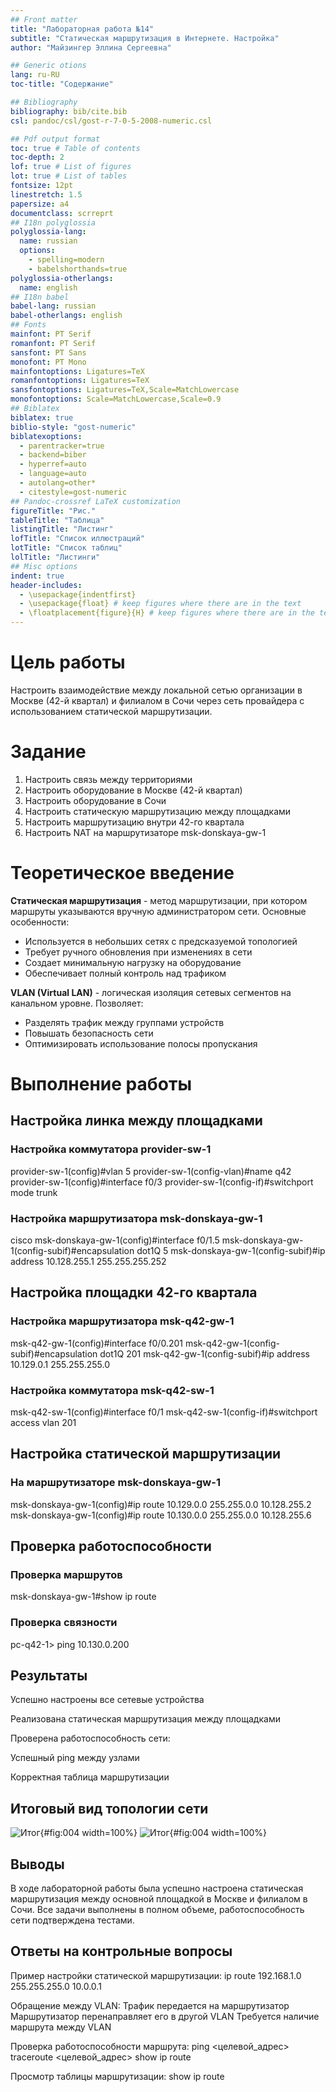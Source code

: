 ```yaml
---
## Front matter
title: "Лабораторная работа №14"
subtitle: "Статическая маршрутизация в Интернете. Настройка"
author: "Майзингер Эллина Сергеевна"

## Generic otions
lang: ru-RU
toc-title: "Содержание"

## Bibliography
bibliography: bib/cite.bib
csl: pandoc/csl/gost-r-7-0-5-2008-numeric.csl

## Pdf output format
toc: true # Table of contents
toc-depth: 2
lof: true # List of figures
lot: true # List of tables
fontsize: 12pt
linestretch: 1.5
papersize: a4
documentclass: scrreprt
## I18n polyglossia
polyglossia-lang:
  name: russian
  options:
	- spelling=modern
	- babelshorthands=true
polyglossia-otherlangs:
  name: english
## I18n babel
babel-lang: russian
babel-otherlangs: english
## Fonts
mainfont: PT Serif
romanfont: PT Serif
sansfont: PT Sans
monofont: PT Mono
mainfontoptions: Ligatures=TeX
romanfontoptions: Ligatures=TeX
sansfontoptions: Ligatures=TeX,Scale=MatchLowercase
monofontoptions: Scale=MatchLowercase,Scale=0.9
## Biblatex
biblatex: true
biblio-style: "gost-numeric"
biblatexoptions:
  - parentracker=true
  - backend=biber
  - hyperref=auto
  - language=auto
  - autolang=other*
  - citestyle=gost-numeric
## Pandoc-crossref LaTeX customization
figureTitle: "Рис."
tableTitle: "Таблица"
listingTitle: "Листинг"
lofTitle: "Список иллюстраций"
lotTitle: "Список таблиц"
lolTitle: "Листинги"
## Misc options
indent: true
header-includes:
  - \usepackage{indentfirst}
  - \usepackage{float} # keep figures where there are in the text
  - \floatplacement{figure}{H} # keep figures where there are in the text
---
```


# Цель работы

Настроить взаимодействие между локальной сетью организации в Москве (42-й квартал) и филиалом в Сочи через сеть провайдера с использованием статической маршрутизации.

# Задание

1. Настроить связь между территориями
2. Настроить оборудование в Москве (42-й квартал)
3. Настроить оборудование в Сочи
4. Настроить статическую маршрутизацию между площадками
5. Настроить маршрутизацию внутри 42-го квартала
6. Настроить NAT на маршрутизаторе msk-donskaya-gw-1

# Теоретическое введение

**Статическая маршрутизация** - метод маршрутизации, при котором маршруты указываются вручную администратором сети. Основные особенности:

- Используется в небольших сетях с предсказуемой топологией
- Требует ручного обновления при изменениях в сети
- Создает минимальную нагрузку на оборудование
- Обеспечивает полный контроль над трафиком

**VLAN (Virtual LAN)** - логическая изоляция сетевых сегментов на канальном уровне. Позволяет:

- Разделять трафик между группами устройств
- Повышать безопасность сети
- Оптимизировать использование полосы пропускания

# Выполнение работы

##  Настройка линка между площадками

### Настройка коммутатора provider-sw-1
provider-sw-1(config)#vlan 5
provider-sw-1(config-vlan)#name q42
provider-sw-1(config)#interface f0/3
provider-sw-1(config-if)#switchport mode trunk
### Настройка маршрутизатора msk-donskaya-gw-1
cisco
msk-donskaya-gw-1(config)#interface f0/1.5
msk-donskaya-gw-1(config-subif)#encapsulation dot1Q 5
msk-donskaya-gw-1(config-subif)#ip address 10.128.255.1 255.255.255.252

## Настройка площадки 42-го квартала
### Настройка маршрутизатора msk-q42-gw-1
msk-q42-gw-1(config)#interface f0/0.201
msk-q42-gw-1(config-subif)#encapsulation dot1Q 201
msk-q42-gw-1(config-subif)#ip address 10.129.0.1 255.255.255.0
### Настройка коммутатора msk-q42-sw-1
msk-q42-sw-1(config)#interface f0/1
msk-q42-sw-1(config-if)#switchport access vlan 201
## Настройка статической маршрутизации
### На маршрутизаторе msk-donskaya-gw-1
msk-donskaya-gw-1(config)#ip route 10.129.0.0 255.255.0.0 10.128.255.2
msk-donskaya-gw-1(config)#ip route 10.130.0.0 255.255.0.0 10.128.255.6
## Проверка работоспособности
### Проверка маршрутов
msk-donskaya-gw-1#show ip route
### Проверка связности
pc-q42-1> ping 10.130.0.200

## Результаты
Успешно настроены все сетевые устройства

Реализована статическая маршрутизация между площадками

Проверена работоспособность сети:

Успешный ping между узлами

Корректная таблица маршрутизации

## Итоговый вид топологии сети

![Итог](image/1.png){#fig:004 width=100%}
![Итог](image/2.png){#fig:004 width=100%}

## Выводы
В ходе лабораторной работы была успешно настроена статическая маршрутизация между основной площадкой в Москве и филиалом в Сочи. Все задачи выполнены в полном объеме, работоспособность сети подтверждена тестами.

## Ответы на контрольные вопросы

Пример настройки статической маршрутизации:
ip route 192.168.1.0 255.255.255.0 10.0.0.1

Обращение между VLAN:
Трафик передается на маршрутизатор
Маршрутизатор перенаправляет его в другой VLAN
Требуется наличие маршрута между VLAN

Проверка работоспособности маршрута:
ping <целевой_адрес>
traceroute <целевой_адрес>
show ip route

Просмотр таблицы маршрутизации:
show ip route